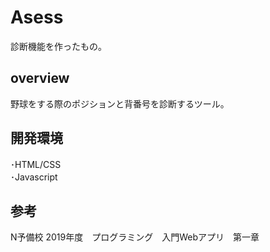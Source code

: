 # Asess
診断機能を作ったもの。

## overview

野球をする際のポジションと背番号を診断するツール。

## 開発環境
･HTML/CSS <br>
･Javascript

## 参考

N予備校 2019年度　プログラミング　入門Webアプリ　第一章


